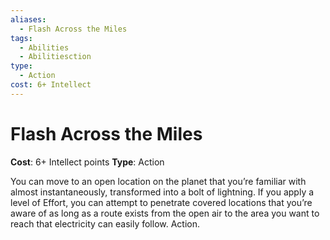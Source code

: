 ```yaml
---
aliases:
  - Flash Across the Miles
tags:
  - Abilities
  - Abilitiesction
type:
  - Action
cost: 6+ Intellect
---
```


# Flash Across the Miles

**Cost**: 6+ Intellect points
**Type**: Action

You can move to an open location on the planet that you’re familiar with almost instantaneously, transformed into a bolt of lightning. If you apply a level of Effort, you can attempt to penetrate covered locations that you’re aware of as long as a route exists from the open air to the area you want to reach that electricity can easily follow. Action.
